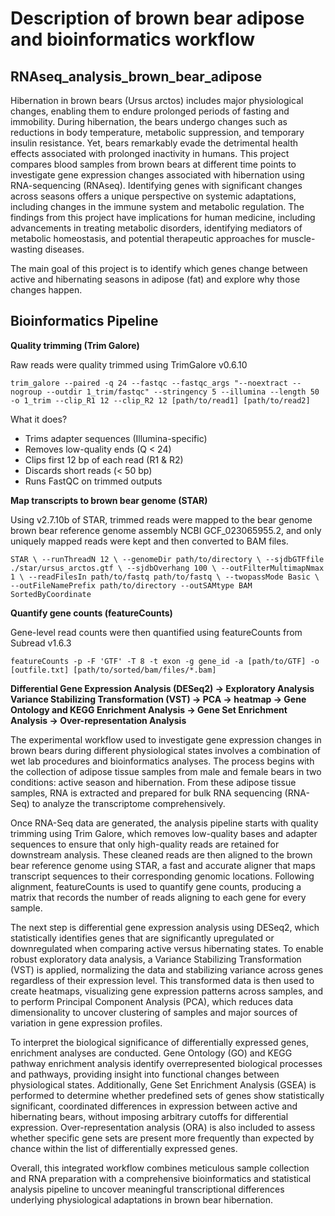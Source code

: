 # Description of brown bear adipose and bioinformatics workflow
## RNAseq_analysis_brown_bear_adipose
Hibernation in brown bears (Ursus arctos) includes major physiological changes, enabling them to endure prolonged periods of fasting and immobility. During hibernation, the bears undergo changes such as reductions in body temperature, metabolic suppression, and temporary insulin resistance. Yet, bears remarkably evade the detrimental health effects associated with prolonged inactivity in humans. This project compares blood samples from brown bears at different time points to investigate gene expression changes associated with hibernation using RNA-sequencing (RNAseq). Identifying genes with significant changes across seasons offers a unique perspective on systemic adaptations, including changes in the immune system and metabolic regulation. The findings from this project have implications for human medicine, including advancements in treating metabolic disorders, identifying mediators of metabolic homeostasis, and potential therapeutic approaches for muscle-wasting diseases.

The main goal of this project is to identify which genes change between active and hibernating seasons in adipose (fat) and explore why those changes happen.

## Bioinformatics Pipeline
**Quality trimming (Trim Galore)**

Raw reads were quality trimmed using TrimGalore v0.6.10

`trim_galore --paired -q 24 --fastqc --fastqc_args "--noextract --nogroup --outdir 1_trim/fastqc" --stringency 5 --illumina --length 50
-o 1_trim --clip_R1 12 --clip_R2 12 [path/to/read1] [path/to/read2]`

What it does?
- Trims adapter sequences (Illumina-specific)
- Removes low-quality ends (Q < 24)
- Clips first 12 bp of each read (R1 & R2)
- Discards short reads (< 50 bp)
- Runs FastQC on trimmed outputs

**Map transcripts to brown bear genome (STAR)**

Using v2.7.10b of STAR, trimmed reads were mapped to the bear genome brown bear reference genome assembly NCBI GCF_023065955.2, and only uniquely mapped reads were kept and then converted to BAM files.

`STAR \
--runThreadN 12 \
--genomeDir path/to/directory \
--sjdbGTFfile ./star/ursus_arctos.gtf \
--sjdbOverhang 100 \
--outFilterMultimapNmax 1 \
--readFilesIn path/to/fastq path/to/fastq \
--twopassMode Basic \
--outFileNamePrefix path/to/directory
--outSAMtype BAM SortedByCoordinate`

**Quantify gene counts (featureCounts)**

Gene-level read counts were then quantified using featureCounts from Subread v1.6.3

`featureCounts -p -F 'GTF' -T 8 -t exon -g gene_id -a [path/to/GTF] -o [outfile.txt] [path/to/sorted/bam/files/*.bam]
`




**Differential Gene Expression Analysis (DESeq2) -> Exploratory Analysis Variance Stabilizing Transformation (VST) -> PCA -> heatmap -> Gene Ontology and KEGG Enrichment Analysis -> Gene Set Enrichment Analysis -> Over-representation Analysis**




The experimental workflow used to investigate gene expression changes in brown bears during different physiological states involves a combination of wet lab procedures and bioinformatics analyses. The process begins with the collection of adipose tissue samples from male and female bears in two conditions: active season and hibernation. From these adipose tissue samples, RNA is extracted and prepared for bulk RNA sequencing (RNA-Seq) to analyze the transcriptome comprehensively.

Once RNA-Seq data are generated, the analysis pipeline starts with quality trimming using Trim Galore, which removes low-quality bases and adapter sequences to ensure that only high-quality reads are retained for downstream analysis. These cleaned reads are then aligned to the brown bear reference genome using STAR, a fast and accurate aligner that maps transcript sequences to their corresponding genomic locations. Following alignment, featureCounts is used to quantify gene counts, producing a matrix that records the number of reads aligning to each gene for every sample.

The next step is differential gene expression analysis using DESeq2, which statistically identifies genes that are significantly upregulated or downregulated when comparing active versus hibernating states. To enable robust exploratory data analysis, a Variance Stabilizing Transformation (VST) is applied, normalizing the data and stabilizing variance across genes regardless of their expression level. This transformed data is then used to create heatmaps, visualizing gene expression patterns across samples, and to perform Principal Component Analysis (PCA), which reduces data dimensionality to uncover clustering of samples and major sources of variation in gene expression profiles.

To interpret the biological significance of differentially expressed genes, enrichment analyses are conducted. Gene Ontology (GO) and KEGG pathway enrichment analysis identify overrepresented biological processes and pathways, providing insight into functional changes between physiological states. Additionally, Gene Set Enrichment Analysis (GSEA) is performed to determine whether predefined sets of genes show statistically significant, coordinated differences in expression between active and hibernating bears, without imposing arbitrary cutoffs for differential expression. Over-representation analysis (ORA) is also included to assess whether specific gene sets are present more frequently than expected by chance within the list of differentially expressed genes.

Overall, this integrated workflow combines meticulous sample collection and RNA preparation with a comprehensive bioinformatics and statistical analysis pipeline to uncover meaningful transcriptional differences underlying physiological adaptations in brown bear hibernation.




